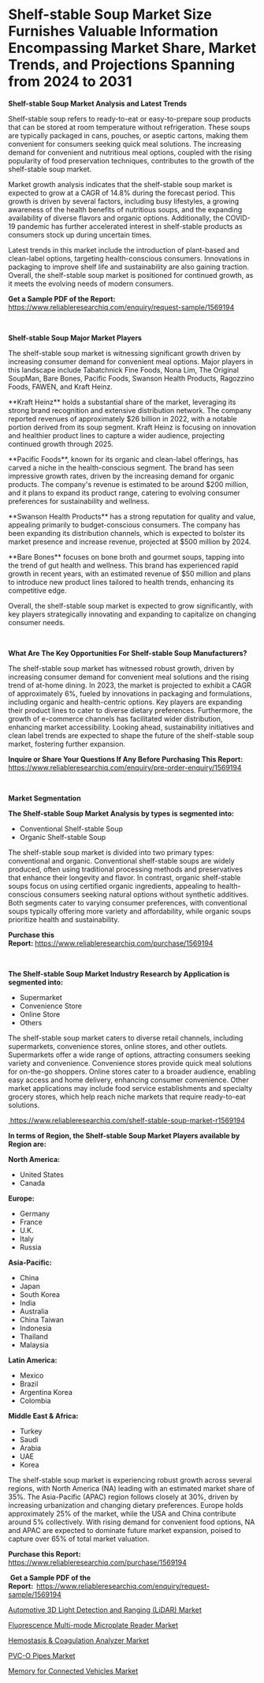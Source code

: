 <p><h1>Shelf-stable Soup Market Size Furnishes Valuable Information Encompassing Market Share, Market Trends, and Projections Spanning from 2024 to 2031</h1></p><p><strong>Shelf-stable Soup Market Analysis and Latest Trends</strong></p>
<p><p>Shelf-stable soup refers to ready-to-eat or easy-to-prepare soup products that can be stored at room temperature without refrigeration. These soups are typically packaged in cans, pouches, or aseptic cartons, making them convenient for consumers seeking quick meal solutions. The increasing demand for convenient and nutritious meal options, coupled with the rising popularity of food preservation techniques, contributes to the growth of the shelf-stable soup market.</p><p>Market growth analysis indicates that the shelf-stable soup market is expected to grow at a CAGR of 14.8% during the forecast period. This growth is driven by several factors, including busy lifestyles, a growing awareness of the health benefits of nutritious soups, and the expanding availability of diverse flavors and organic options. Additionally, the COVID-19 pandemic has further accelerated interest in shelf-stable products as consumers stock up during uncertain times.</p><p>Latest trends in this market include the introduction of plant-based and clean-label options, targeting health-conscious consumers. Innovations in packaging to improve shelf life and sustainability are also gaining traction. Overall, the shelf-stable soup market is positioned for continued growth, as it meets the evolving needs of modern consumers.</p></p>
<p><strong>Get a Sample PDF of the Report:&nbsp;</strong> <a href="https://www.reliableresearchiq.com/enquiry/request-sample/1569194?utm_campaign=1738&utm_medium=2&utm_source=Github&utm_content=ia&utm_term=14102024&utm_id=shelf-stable-soup">https://www.reliableresearchiq.com/enquiry/request-sample/1569194</a></p>
<p>&nbsp;</p>
<p><strong>Shelf-stable Soup Major Market Players</strong></p>
<p><p>The shelf-stable soup market is witnessing significant growth driven by increasing consumer demand for convenient meal options. Major players in this landscape include Tabatchnick Fine Foods, Nona Lim, The Original SoupMan, Bare Bones, Pacific Foods, Swanson Health Products, Ragozzino Foods, FAWEN, and Kraft Heinz.</p><p>**Kraft Heinz** holds a substantial share of the market, leveraging its strong brand recognition and extensive distribution network. The company reported revenues of approximately $26 billion in 2022, with a notable portion derived from its soup segment. Kraft Heinz is focusing on innovation and healthier product lines to capture a wider audience, projecting continued growth through 2025.</p><p>**Pacific Foods**, known for its organic and clean-label offerings, has carved a niche in the health-conscious segment. The brand has seen impressive growth rates, driven by the increasing demand for organic products. The company's revenue is estimated to be around $200 million, and it plans to expand its product range, catering to evolving consumer preferences for sustainability and wellness.</p><p>**Swanson Health Products** has a strong reputation for quality and value, appealing primarily to budget-conscious consumers. The company has been expanding its distribution channels, which is expected to bolster its market presence and increase revenue, projected at $500 million by 2024.</p><p>**Bare Bones** focuses on bone broth and gourmet soups, tapping into the trend of gut health and wellness. This brand has experienced rapid growth in recent years, with an estimated revenue of $50 million and plans to introduce new product lines tailored to health trends, enhancing its competitive edge.</p><p>Overall, the shelf-stable soup market is expected to grow significantly, with key players strategically innovating and expanding to capitalize on changing consumer needs.</p></p>
<p>&nbsp;</p>
<p><strong>What Are The Key Opportunities For Shelf-stable Soup Manufacturers?</strong></p>
<p><p>The shelf-stable soup market has witnessed robust growth, driven by increasing consumer demand for convenient meal solutions and the rising trend of at-home dining. In 2023, the market is projected to exhibit a CAGR of approximately 6%, fueled by innovations in packaging and formulations, including organic and health-centric options. Key players are expanding their product lines to cater to diverse dietary preferences. Furthermore, the growth of e-commerce channels has facilitated wider distribution, enhancing market accessibility. Looking ahead, sustainability initiatives and clean label trends are expected to shape the future of the shelf-stable soup market, fostering further expansion.</p></p>
<p><strong>Inquire or Share Your Questions If Any Before Purchasing This Report:</strong> <a href="https://www.reliableresearchiq.com/enquiry/pre-order-enquiry/1569194?utm_campaign=1738&utm_medium=2&utm_source=Github&utm_content=ia&utm_term=14102024&utm_id=shelf-stable-soup">https://www.reliableresearchiq.com/enquiry/pre-order-enquiry/1569194</a></p>
<p>&nbsp;</p>
<p><strong>Market Segmentation</strong></p>
<p><strong>The Shelf-stable Soup Market Analysis by types is segmented into:</strong></p>
<p><ul><li>Conventional Shelf-stable Soup</li><li>Organic Shelf-stable Soup</li></ul></p>
<p><p>The shelf-stable soup market is divided into two primary types: conventional and organic. Conventional shelf-stable soups are widely produced, often using traditional processing methods and preservatives that enhance their longevity and flavor. In contrast, organic shelf-stable soups focus on using certified organic ingredients, appealing to health-conscious consumers seeking natural options without synthetic additives. Both segments cater to varying consumer preferences, with conventional soups typically offering more variety and affordability, while organic soups prioritize health and sustainability.</p></p>
<p><strong>Purchase this Report:&nbsp;</strong><a href="https://www.reliableresearchiq.com/purchase/1569194?utm_campaign=1738&utm_medium=2&utm_source=Github&utm_content=ia&utm_term=14102024&utm_id=shelf-stable-soup">https://www.reliableresearchiq.com/purchase/1569194</a></p>
<p>&nbsp;</p>
<p><strong>The Shelf-stable Soup Market Industry Research by Application is segmented into:</strong></p>
<p><ul><li>Supermarket</li><li>Convenience Store</li><li>Online Store</li><li>Others</li></ul></p>
<p><p>The shelf-stable soup market caters to diverse retail channels, including supermarkets, convenience stores, online stores, and other outlets. Supermarkets offer a wide range of options, attracting consumers seeking variety and convenience. Convenience stores provide quick meal solutions for on-the-go shoppers. Online stores cater to a broader audience, enabling easy access and home delivery, enhancing consumer convenience. Other market applications may include food service establishments and specialty grocery stores, which help reach niche markets that require ready-to-eat solutions.</p></p>
<p><a href="https://www.reliableresearchiq.com/shelf-stable-soup-market-r1569194?utm_campaign=1738&utm_medium=2&utm_source=Github&utm_content=ia&utm_term=14102024&utm_id=shelf-stable-soup">&nbsp;https://www.reliableresearchiq.com/shelf-stable-soup-market-r1569194</a></p>
<p><strong>In terms of Region, the Shelf-stable Soup Market Players available by Region are:</strong></p>
<p>
    <p> <strong> North America: </strong>
        <ul>
            <li>United States</li>
            <li>Canada</li>
        </ul>
        </p> 
    <p> <strong> Europe: </strong>
        <ul>
            <li>Germany</li>
            <li>France</li>
            <li>U.K.</li>
            <li>Italy</li>
            <li>Russia</li>
        </ul>
        </p> 
    <p> <strong> Asia-Pacific: </strong>
        <ul>
            <li>China</li>
            <li>Japan</li>
            <li>South Korea</li>
            <li>India</li>
            <li>Australia</li>
            <li>China Taiwan</li>
            <li>Indonesia</li>
            <li>Thailand</li>
            <li>Malaysia</li>
        </ul>
        </p> 
    <p> <strong> Latin America: </strong>
        <ul>
            <li>Mexico</li>
            <li>Brazil</li>
            <li>Argentina Korea</li>
            <li>Colombia</li>
        </ul>
        </p> 
    <p> <strong> Middle East & Africa: </strong>
        <ul>
            <li>Turkey</li>
            <li>Saudi</li>
            <li>Arabia</li>
            <li>UAE</li>
            <li>Korea</li>
        </ul>
    </p>
    </p>
<p><p>The shelf-stable soup market is experiencing robust growth across several regions, with North America (NA) leading with an estimated market share of 35%. The Asia-Pacific (APAC) region follows closely at 30%, driven by increasing urbanization and changing dietary preferences. Europe holds approximately 25% of the market, while the USA and China contribute around 5% collectively. With rising demand for convenient food options, NA and APAC are expected to dominate future market expansion, poised to capture over 65% of total market valuation.</p></p>
<p><strong>Purchase this Report: </strong><a href="https://www.reliableresearchiq.com/purchase/1569194?utm_campaign=1738&utm_medium=2&utm_source=Github&utm_content=ia&utm_term=14102024&utm_id=shelf-stable-soup">https://www.reliableresearchiq.com/purchase/1569194</a></p>
<p>&nbsp;<strong>Get a Sample PDF of the Report:&nbsp;&nbsp;</strong><a href="https://www.reliableresearchiq.com/enquiry/request-sample/1569194?utm_campaign=1738&utm_medium=2&utm_source=Github&utm_content=ia&utm_term=14102024&utm_id=shelf-stable-soup">https://www.reliableresearchiq.com/enquiry/request-sample/1569194</a></p>
<p><strong></strong></p>
<p><p><a href="https://www.linkedin.com/pulse/strategic-roadmap-global-automotive-3d-light-detection-ranging-qt8nc?trk=public_post_embed_feed-article-content&utm_campaign=1738&utm_medium=2&utm_source=Github&utm_content=ia&utm_term=14102024&utm_id=shelf-stable-soup">Automotive 3D Light Detection and Ranging (LiDAR) Market</a></p><p><a href="https://www.linkedin.com/pulse/fluorescence-multi-mode-microplate-reader-market-k0ape?trk=public_post_embed_feed-article-content&utm_campaign=1738&utm_medium=2&utm_source=Github&utm_content=ia&utm_term=14102024&utm_id=shelf-stable-soup">Fluorescence Multi-mode Microplate Reader Market</a></p><p><a href="https://www.linkedin.com/pulse/comprehensive-hemostasis-coagulation-analyzer-market-report-0ukvc?trk=public_post_embed_feed-article-content&utm_campaign=1738&utm_medium=2&utm_source=Github&utm_content=ia&utm_term=14102024&utm_id=shelf-stable-soup">Hemostasis & Coagulation Analyzer Market</a></p><p><a href="https://www.linkedin.com/pulse/pvc-o-pipes-market-investigation-industry-evolution-forecast-oqtfc?trk=public_post_embed_feed-article-content&utm_campaign=1738&utm_medium=2&utm_source=Github&utm_content=ia&utm_term=14102024&utm_id=shelf-stable-soup">PVC-O Pipes Market</a></p><p><a href="https://www.linkedin.com/pulse/memory-connected-vehicles-market-evolution-key-trends-regional-9bqdc?trk=public_post_embed_feed-article-content&utm_campaign=1738&utm_medium=2&utm_source=Github&utm_content=ia&utm_term=14102024&utm_id=shelf-stable-soup">Memory for Connected Vehicles Market</a></p></p>
